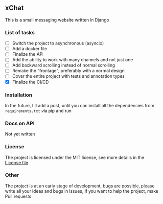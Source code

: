 ## xChat
This is a small messaging website written in Django
### List of tasks

- [ ] Switch the project to asynchronous (asyncio)
- [ ] Add a docker file
- [ ] Finalize the API
- [ ] Add the ability to work with many channels and not just one
- [ ] Add backward scrolling instead of normal scrolling
- [ ] Remake the "frontage", preferably with a normal design
- [ ] Cover the entire project with tests and annotation types
- [x] Finalize the CI/CD

### Installation
In the future, I'll add a post, until you can install all the dependencies from `requirements.txt` via pip and run

### Docs on API
Not yet written

### License
The project is licensed under the MIT license, see more details in the [License file](LICENSE)

### Other
The project is at an early stage of development, bugs are possible, please write all your ideas and bugs in Issues, if you want to help the project, make Pull requests
